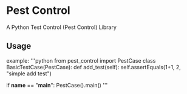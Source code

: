 # Pest Control

A Python Test Control (Pest Control) Library

## Usage


example:
'''python
from pest_control import PestCase
class BasicTestCase(PestCase):
    def add_test(self):
        self.assertEquals(1+1, 2, "simple add test")

if __name__ == "__main__":
    PestCase().main()
'''
